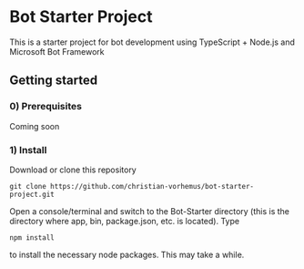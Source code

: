 # Bot Starter Project
This is a starter project for bot development using TypeScript + Node.js and Microsoft Bot Framework

## Getting started

### 0) Prerequisites
Coming soon

### 1) Install
Download or clone this repository
```
git clone https://github.com/christian-vorhemus/bot-starter-project.git
```
Open a console/terminal and switch to the Bot-Starter directory (this is the directory where app, bin, package.json, etc. is located). Type
```
npm install
```
to install the necessary node packages. This may take a while.
